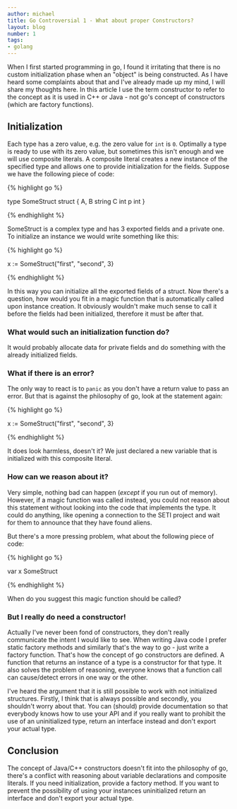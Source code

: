 ```yaml
---
author: michael
title: Go Controversial 1 - What about proper Constructors?
layout: blog
number: 1
tags:
- golang
---
```


<p>
When I first started programming in go, I found it irritating that there is no custom initialization phase when an "object" is being constructed. As I have heard some complaints about that and I've already made up my mind, I will share my thoughts here. In this article I use the term constructor to refer to the concept as it is used in C++ or Java - not go's concept of constructors (which are factory functions).
</p>

<h2>Initialization</h2>

<p>
Each type has a zero value, e.g. the zero value for <code>int</code> is <code>0</code>. Optimally a type is ready to use with its zero value, but sometimes this isn't enough and we will use composite literals. A composite literal creates a new instance of the specified type and allows one to provide initialization for the fields. Suppose we have the following piece of code:
</p>

{% highlight go %}

type SomeStruct struct {
	A, B string
	C int
	p int
}

{% endhighlight %}

<p>
SomeStruct is a complex type and has 3 exported fields and a private one. To initialize an instance we would write something like this:
</p>

{% highlight go %}

x := SomeStruct{"first", "second", 3}

{% endhighlight %}

<p>
In this way you can initialize all the exported fields of a struct. Now there's a question, how would you fit in a magic function that is automatically called upon instance creation. It obviously wouldn't make much sense to call it before the fields had been initialized, therefore it must be after that.
</p>

<h3>What would such an initialization function do?</h3>
<p>
It would probably allocate data for private fields and do something with the already initialized fields.
</p>

<h3>What if there is an error?</h3>
<p>
The only way to react is to <code>panic</code> as you don't have a return value to pass an error. But that is against the philosophy of go, look at the statement again:
</p>

{% highlight go %}

x := SomeStruct{"first", "second", 3}

{% endhighlight %}

<p>
It does look harmless, doesn't it? We just declared a new variable that is initialized with this composite literal.
</p>

<h3>How can we reason about it?</h3>
<p>Very simple, nothing bad can happen (<i>except</i> if you run out of memory). However, if a magic function was called instead, you could not reason about this statement without looking into the code that implements the type. It could do anything, like opening a connection to the SETI project and wait for them to announce that they have found aliens.
</p>

<p> But there's a more pressing problem, what about the following piece of code:</p>

{% highlight go %}

var x SomeStruct

{% endhighlight %}

<p>
When do you suggest this magic function should be called?
</p>

<h3>But I really do need a constructor!</h3>

<p>
Actually I've never been fond of constructors, they don't really communicate the intent I would like to see. When writing Java code I prefer static factory methods and similarly that's the way to go - just write a factory function. That's how the concept of go constructors are defined. A function that returns an instance of a type is a constructor for that type. It also solves the problem of reasoning, everyone knows that a function call can cause/detect errors in one way or the other.
</p>

<p>I've heard the argument that it is still possible to work with not initialized structures. Firstly, I think that is always possible and secondly, you shouldn't worry about that. You can (should) provide documentation so that everybody knows how to use your API and if you really want to prohibit the use of an uninitialized type, return an interface instead and don't export your actual type.
</p>

<h2>Conclusion</h2>

<p>
The concept of Java/C++ constructors doesn't fit into the philosophy of go, there's a conflict with reasoning about variable declarations and composite literals. If you need initialization, provide a factory method. If you want to prevent the possibility of using your instances uninitialized return an interface and don't export your actual type.
</p>
